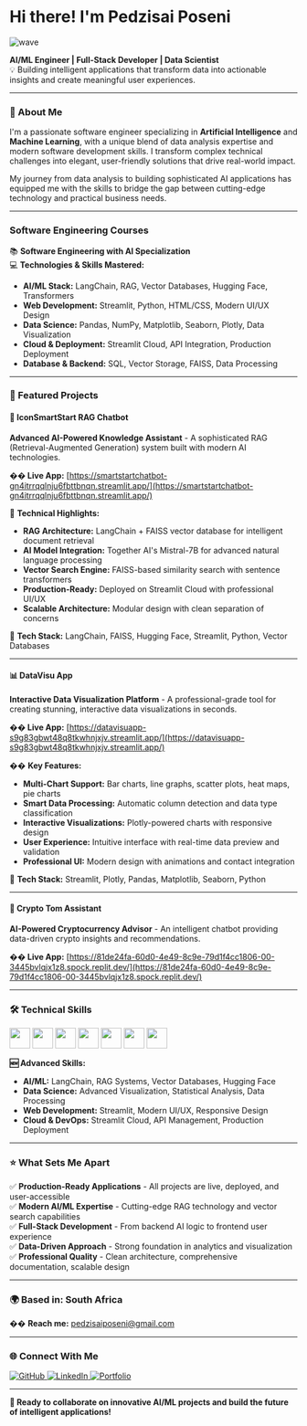 # Hi there!  I'm Pedzisai Poseni

![wave](https://user-images.githubusercontent.com/18350557/176309783-0785949b-9127-417c-8b55-ab5a4333674e.gif)

 **AI/ML Engineer | Full-Stack Developer | Data Scientist**  
💡 Building intelligent applications that transform data into actionable insights and create meaningful user experiences.

---

### 🚀 About Me

I'm a passionate software engineer specializing in **Artificial Intelligence** and **Machine Learning**, with a unique blend of data analysis expertise and modern software development skills. I transform complex technical challenges into elegant, user-friendly solutions that drive real-world impact.

My journey from data analysis to building sophisticated AI applications has equipped me with the skills to bridge the gap between cutting-edge technology and practical business needs.

---

###  Software Engineering Courses

📚 **Software Engineering with AI Specialization**  
💻 **Technologies & Skills Mastered:**
- **AI/ML Stack:** LangChain, RAG, Vector Databases, Hugging Face, Transformers
- **Web Development:** Streamlit, Python, HTML/CSS, Modern UI/UX Design
- **Data Science:** Pandas, NumPy, Matplotlib, Seaborn, Plotly, Data Visualization
- **Cloud & Deployment:** Streamlit Cloud, API Integration, Production Deployment
- **Database & Backend:** SQL, Vector Storage, FAISS, Data Processing

---

### 🚀 Featured Projects

#### 🤖 IconSmartStart RAG Chatbot

**Advanced AI-Powered Knowledge Assistant** - A sophisticated RAG (Retrieval-Augmented Generation) system built with modern AI technologies.

**�� Live App:** [https://smartstartchatbot-gn4itrrqqlnju6fbttbnqn.streamlit.app/](https://smartstartchatbot-gn4itrrqqlnju6fbttbnqn.streamlit.app/)

🧠 **Technical Highlights:**
- **RAG Architecture:** LangChain + FAISS vector database for intelligent document retrieval
- **AI Model Integration:** Together AI's Mistral-7B for advanced natural language processing
- **Vector Search Engine:** FAISS-based similarity search with sentence transformers
- **Production-Ready:** Deployed on Streamlit Cloud with professional UI/UX
- **Scalable Architecture:** Modular design with clean separation of concerns

🔧 **Tech Stack:** LangChain, FAISS, Hugging Face, Streamlit, Python, Vector Databases

---

#### 📊 DataVisu App
**Interactive Data Visualization Platform** - A professional-grade tool for creating stunning, interactive data visualizations in seconds.

**�� Live App:** [https://datavisuapp-s9g83gbwt48q8tkwhnjxjv.streamlit.app/](https://datavisuapp-s9g83gbwt48q8tkwhnjxjv.streamlit.app/)

�� **Key Features:**
- **Multi-Chart Support:** Bar charts, line graphs, scatter plots, heat maps, pie charts
- **Smart Data Processing:** Automatic column detection and data type classification
- **Interactive Visualizations:** Plotly-powered charts with responsive design
- **User Experience:** Intuitive interface with real-time data preview and validation
- **Professional UI:** Modern design with animations and contact integration

🔧 **Tech Stack:** Streamlit, Plotly, Pandas, Matplotlib, Seaborn, Python

---

#### 💬 Crypto Tom Assistant
**AI-Powered Cryptocurrency Advisor** - An intelligent chatbot providing data-driven crypto insights and recommendations.

**�� Live App:** [https://81de24fa-60d0-4e49-8c9e-79d1f4cc1806-00-3445bvlqjx1z8.spock.replit.dev/](https://81de24fa-60d0-4e49-8c9e-79d1f4cc1806-00-3445bvlqjx1z8.spock.replit.dev/)

---

### 🛠️ Technical Skills

<p align="left">
  <a href="https://git-scm.com/" target="_blank"><img src="https://raw.githubusercontent.com/danielcranney/readme-generator/main/public/icons/skills/git-colored.svg" width="36" /></a>
  <a href="https://www.python.org/" target="_blank"><img src="https://raw.githubusercontent.com/danielcranney/readme-generator/main/public/icons/skills/python-colored.svg" width="36" /></a>
  <a href="https://www.r-project.org/" target="_blank"><img src="https://raw.githubusercontent.com/danielcranney/readme-generator/main/public/icons/skills/rlang-colored.svg" width="36" /></a>
  <a href="https://www.mysql.com/" target="_blank"><img src="https://raw.githubusercontent.com/danielcranney/readme-generator/main/public/icons/skills/mysql-colored.svg" width="36" /></a>
  <a href="https://aws.amazon.com" target="_blank"><img src="https://raw.githubusercontent.com/danielcranney/readme-generator/main/public/icons/skills/aws-colored.svg" width="36" /></a>
  <a href="https://www.blender.org/" target="_blank"><img src="https://raw.githubusercontent.com/danielcranney/readme-generator/main/public/icons/skills/blender-colored.svg" width="36" /></a>
  <a href="https://www.adobe.com/products/photoshop.html" target="_blank"><img src="https://raw.githubusercontent.com/danielcranney/readme-generator/main/public/icons/skills/photoshop-colored.svg" width="36" /></a>
</p>

**🆕 Advanced Skills:**
- **AI/ML:** LangChain, RAG Systems, Vector Databases, Hugging Face
- **Data Science:** Advanced Visualization, Statistical Analysis, Data Processing
- **Web Development:** Streamlit, Modern UI/UX, Responsive Design
- **Cloud & DevOps:** Streamlit Cloud, API Management, Production Deployment

---

### ⭐ What Sets Me Apart

✅ **Production-Ready Applications** - All projects are live, deployed, and user-accessible  
✅ **Modern AI/ML Expertise** - Cutting-edge RAG technology and vector search capabilities  
✅ **Full-Stack Development** - From backend AI logic to frontend user experience  
✅ **Data-Driven Approach** - Strong foundation in analytics and visualization  
✅ **Professional Quality** - Clean architecture, comprehensive documentation, scalable design  

---

### 🌍 Based in: South Africa  
�� **Reach me:** [pedzisaiposeni@gmail.com](mailto:pedzisaiposeni@gmail.com)

---

### 🌐 Connect With Me

<p align="left">
  <a href="https://github.com/Poscom2010" target="_blank">
    <img src="https://img.shields.io/badge/GitHub-100000?style=for-the-badge&logo=github&logoColor=white" alt="GitHub" />
  </a>
  <a href="www.linkedin.com/in/pedzisaiposeniportfolio" target="_blank">
    <img src="https://img.shields.io/badge/LinkedIn-0077B5?style=for-the-badge&logo=linkedin&logoColor=white" alt="LinkedIn" />
  </a>
  <a href="https://poscom2010.github.io/" target="_blank">
    <img src="https://img.shields.io/badge/Portfolio-FF5722?style=for-the-badge&logo=todoist&logoColor=white" alt="Portfolio" />
  </a>
</p>

---

**🚀 Ready to collaborate on innovative AI/ML projects and build the future of intelligent applications!**
